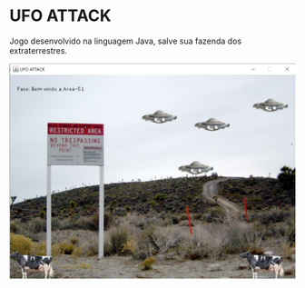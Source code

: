 # UFO ATTACK
Jogo desenvolvido na linguagem Java, salve sua fazenda dos extraterrestres.

<img src="https://github.com/adrielkirch/ufoAttack/blob/main/src/main/java/br/unisul/ufo/attack/resources/Game%20screen.jpg?raw=true" width="600px">
